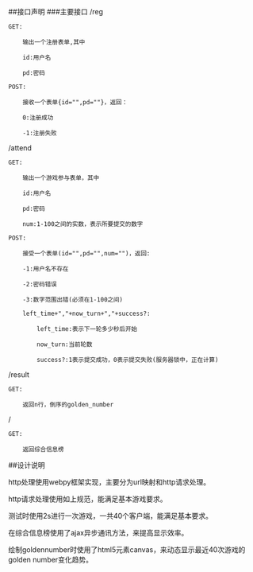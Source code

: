 ##接口声明
###主要接口
/reg

	GET:

		输出一个注册表单,其中

		id:用户名

		pd:密码

	POST:

		接收一个表单{id="",pd=""}，返回：

		0:注册成功

		-1:注册失败

/attend

	GET:

		输出一个游戏参与表单，其中

		id:用户名

		pd:密码

		num:1-100之间的实数，表示所要提交的数字

	POST:

		接受一个表单(id="",pd="",num="")，返回:

		-1:用户名不存在

		-2:密码错误

		-3:数字范围出错(必须在1-100之间)

		left_time+","+now_turn+","+success?:

			left_time:表示下一轮多少秒后开始

			now_turn:当前轮数

			success?:1表示提交成功，0表示提交失败(服务器锁中，正在计算)

/result

	GET:

		返回n行，倒序的golden_number

/

	GET:

		返回综合信息榜

##设计说明

http处理使用webpy框架实现，主要分为url映射和http请求处理。
	
http请求处理使用如上规范，能满足基本游戏要求。	

测试时使用2s进行一次游戏，一共40个客户端，能满足基本要求。

在综合信息榜使用了ajax异步通讯方法，来提高显示效率。

绘制goldennumber时使用了html5元素canvas，来动态显示最近40次游戏的golden number变化趋势。
